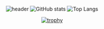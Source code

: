 <div align=center>

![header](https://capsule-render.vercel.app/api?type=waving&color=auto&height=300&section=header&text=BaeJaeMin%20&fontSize=90)
![GitHub stats](https://github-readme-stats.vercel.app/api?&descAlign=60&color=gradient&username=JJamJaemin&theme=buefy&show_icons=true) 
![Top Langs](https://github-readme-stats.vercel.app/api/top-langs/?username=JJamJaemin&layout=compact&theme=buefy)
 <br>
 
[![trophy](https://github-profile-trophy.vercel.app/?username=JJamJaemin)](https://github.com/ryo-ma/github-profile-trophy)
